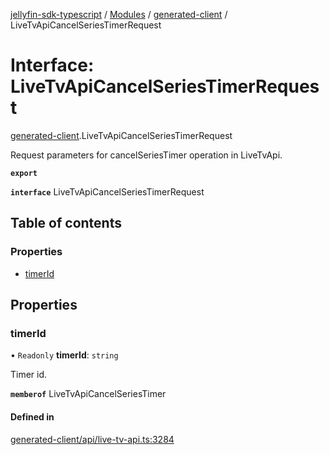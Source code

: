 [jellyfin-sdk-typescript](../README.md) / [Modules](../modules.md) / [generated-client](../modules/generated_client.md) / LiveTvApiCancelSeriesTimerRequest

# Interface: LiveTvApiCancelSeriesTimerRequest

[generated-client](../modules/generated_client.md).LiveTvApiCancelSeriesTimerRequest

Request parameters for cancelSeriesTimer operation in LiveTvApi.

**`export`**

**`interface`** LiveTvApiCancelSeriesTimerRequest

## Table of contents

### Properties

- [timerId](generated_client.LiveTvApiCancelSeriesTimerRequest.md#timerid)

## Properties

### timerId

• `Readonly` **timerId**: `string`

Timer id.

**`memberof`** LiveTvApiCancelSeriesTimer

#### Defined in

[generated-client/api/live-tv-api.ts:3284](https://github.com/thornbill/jellyfin-sdk-typescript/blob/e430881/src/generated-client/api/live-tv-api.ts#L3284)
